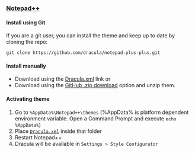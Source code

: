 ### [Notepad++](https://notepad-plus-plus.org/)

#### Install using Git

If you are a git user, you can install the theme and keep up to date by cloning the repo:

    git clone https://github.com/dracula/notepad-plus-plus.git

#### Install manually
* Download using the [Dracula.xml](https://raw.githubusercontent.com/dracula/notepad-plus-plus/master/Dracula.xml) link or
* Download using the [GitHub .zip download](https://github.com/dracula/notepad-plus-plus/archive/master.zip) option and unzip them.

#### Activating theme

1.  Go to `%AppData%\Notepad++\themes` (%AppData% is platform dependent environment variable. Open a Command Prompt and execute `echo %AppData%`)
2.  Place [`Dracula.xml`](https://raw.githubusercontent.com/dracula/notepad-plus-plus/master/Dracula.xml) inside that folder
3.  Restart Notepad++
4.  Dracula will be available in `Settings > Style Configurator`
